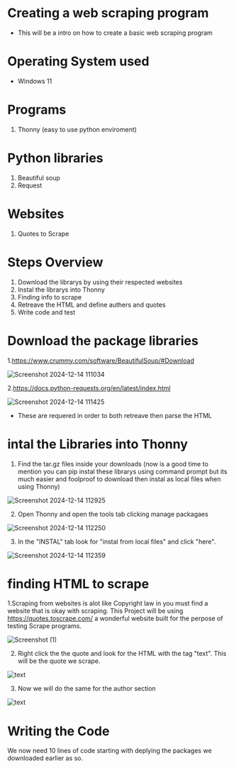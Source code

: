 # Creating a web scraping program
* This will be a intro on how to create a basic web scraping program

# Operating System used
* Windows 11

# Programs
1. Thonny (easy to use python enviroment)
# Python libraries
1. Beautiful soup
2. Request
# Websites
1. Quotes to Scrape
# Steps Overview
1. Download the librarys by using their respected websites
2. Instal the librarys into Thonny
3. Finding info to scrape
4. Retreave the HTML and define authers and quotes
5. Write code and test

# Download the package libraries
1.https://www.crummy.com/software/BeautifulSoup/#Download

 ![Screenshot 2024-12-14 111034](https://github.com/user-attachments/assets/559dcf2d-98fd-4416-8760-653e9d6fb931)

2.https://docs.python-requests.org/en/latest/index.html

 ![Screenshot 2024-12-14 111425](https://github.com/user-attachments/assets/4f09dd56-6978-489f-ad3f-e9b966e69554)

* These are requered in order to both retreave then parse the HTML

# intal the Libraries into Thonny
 1. Find the tar.gz files inside your downloads (now is a good time to mention you can pip instal these librarys using command prompt but its much easier and foolproof to download then instal as local files when using Thonny)

![Screenshot 2024-12-14 112925](https://github.com/user-attachments/assets/85c313b3-656e-4f79-b82a-177044b5c3a9)

2. Open Thonny and open the tools tab clicking manage packagaes

![Screenshot 2024-12-14 112250](https://github.com/user-attachments/assets/b3e4977d-d22e-4e3f-baed-68f63b61a9ba)

3. In the "INSTAL" tab look for "instal from local files" and click "here".

![Screenshot 2024-12-14 112359](https://github.com/user-attachments/assets/cc2e4824-4cdc-4f52-b831-b31e3883372c)

# finding HTML to scrape
1.Scraping from websites is alot like Copyright law in you must find a website that is okay with scraping. This Project will be using https://quotes.toscrape.com/ a wonderful website built for the perpose of testing Scrape programs.

![Screenshot (1)](https://github.com/user-attachments/assets/e3ac5050-051f-4758-9c0c-6bd4cd5283db)

2. Right click the the quote and look for the HTML with the tag "text". This will be the quote we scrape.

![text](https://github.com/user-attachments/assets/1e63ffb2-e0ce-4d4d-9d3f-1318e43d552f)

3. Now we will do the same for the author section

![text](https://github.com/user-attachments/assets/fc6f7269-2fe4-4962-87e3-3b2347d52aeb)

# Writing the Code
We now need 10 lines of code starting with deplying the packages we downloaded earlier as so.





